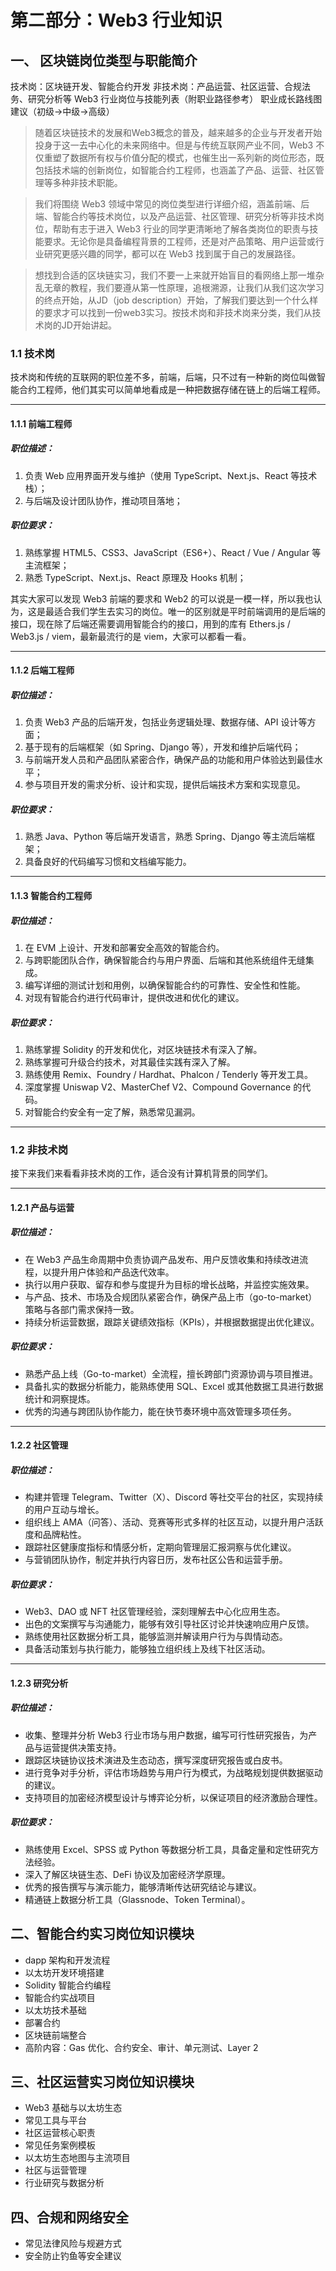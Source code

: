 # 第二部分：Web3 行业知识

## 一、 区块链岗位类型与职能简介

技术岗：区块链开发、智能合约开发
非技术岗：产品运营、社区运营、合规法务、研究分析等
Web3 行业岗位与技能列表（附职业路径参考）
职业成长路线图建议（初级→中级→高级）

> 随着区块链技术的发展和Web3概念的普及，越来越多的企业与开发者开始投身于这一去中心化的未来网络中。但是与传统互联网产业不同，Web3 不仅重塑了数据所有权与价值分配的模式，也催生出一系列新的岗位形态，既包括技术端的创新岗位，如智能合约工程师，也涵盖了产品、运营、社区管理等多种非技术职能。

> 我们将围绕 Web3 领域中常见的岗位类型进行详细介绍，涵盖前端、后端、智能合约等技术岗位，以及产品运营、社区管理、研究分析等非技术岗位，帮助有志于进入 Web3 行业的同学更清晰地了解各类岗位的职责与技能要求。无论你是具备编程背景的工程师，还是对产品策略、用户运营或行业研究更感兴趣的同学，都可以在 Web3 找到属于自己的发展路径。

> 想找到合适的区块链实习，我们不要一上来就开始盲目的看网络上那一堆杂乱无章的教程，我们要遵从第一性原理，追根溯源，让我们从我们这次学习的终点开始，从JD（job description）开始，了解我们要达到一个什么样的要求才可以找到一份web3实习。按技术岗和非技术岗来分类，我们从技术岗的JD开始讲起。

### 1.1 技术岗

技术岗和传统的互联网的职位差不多，前端，后端，只不过有一种新的岗位叫做智能合约工程师，他们其实可以简单地看成是一种把数据存储在链上的后端工程师。

---

#### 1.1.1 前端工程师

##### 职位描述：

1. 负责 Web 应用界面开发与维护（使用 TypeScript、Next.js、React 等技术栈）；
2. 与后端及设计团队协作，推动项目落地；

##### 职位要求：

1. 熟练掌握 HTML5、CSS3、JavaScript（ES6+）、React / Vue / Angular 等主流框架；
2. 熟悉 TypeScript、Next.js、React 原理及 Hooks 机制；

其实大家可以发现 Web3 前端的要求和 Web2 的可以说是一模一样，所以我也认为，这是最适合我们学生去实习的岗位。唯一的区别就是平时前端调用的是后端的接口，现在除了后端还需要调用智能合约的接口，用到的库有 Ethers.js / Web3.js / viem，最新最流行的是 viem，大家可以都看一看。

---

#### 1.1.2 后端工程师

##### 职位描述：

1. 负责 Web3 产品的后端开发，包括业务逻辑处理、数据存储、API 设计等方面；
2. 基于现有的后端框架（如 Spring、Django 等），开发和维护后端代码；
3. 与前端开发人员和产品团队紧密合作，确保产品的功能和用户体验达到最佳水平；
4. 参与项目开发的需求分析、设计和实现，提供后端技术方案和实现意见。

##### 职位要求：

1. 熟悉 Java、Python 等后端开发语言，熟悉 Spring、Django 等主流后端框架；
2. 具备良好的代码编写习惯和文档编写能力。

---

#### 1.1.3 智能合约工程师

##### 职位描述：

1. 在 EVM 上设计、开发和部署安全高效的智能合约。
2. 与跨职能团队合作，确保智能合约与用户界面、后端和其他系统组件无缝集成。
3. 编写详细的测试计划和用例，以确保智能合约的可靠性、安全性和性能。
4. 对现有智能合约进行代码审计，提供改进和优化的建议。

##### 职位要求：

1. 熟练掌握 Solidity 的开发和优化，对区块链技术有深入了解。
2. 熟练掌握可升级合约技术，对其最佳实践有深入了解。
3. 熟练使用 Remix、Foundry / Hardhat、Phalcon / Tenderly 等开发工具。
4. 深度掌握 Uniswap V2、MasterChef V2、Compound Governance 的代码。
5. 对智能合约安全有一定了解，熟悉常见漏洞。

---

### 1.2 非技术岗

接下来我们来看看非技术岗的工作，适合没有计算机背景的同学们。

---

#### 1.2.1 产品与运营

##### 职位描述：

- 在 Web3 产品生命周期中负责协调产品发布、用户反馈收集和持续改进流程，以提升用户体验和产品迭代效率。
- 执行以用户获取、留存和参与度提升为目标的增长战略，并监控实施效果。
- 与产品、技术、市场及合规团队紧密合作，确保产品上市（go-to-market）策略与各部门需求保持一致。
- 持续分析运营数据，跟踪关键绩效指标（KPIs），并根据数据提出优化建议。

##### 职位要求：

- 熟悉产品上线（Go-to-market）全流程，擅长跨部门资源协调与项目推进。
- 具备扎实的数据分析能力，能熟练使用 SQL、Excel 或其他数据工具进行数据统计和洞察提炼。
- 优秀的沟通与跨团队协作能力，能在快节奏环境中高效管理多项任务。

---

#### 1.2.2 社区管理

##### 职位描述：

- 构建并管理 Telegram、Twitter（X）、Discord 等社交平台的社区，实现持续的用户互动与增长。
- 组织线上 AMA（问答）、活动、竞赛等形式多样的社区互动，以提升用户活跃度和品牌粘性。
- 跟踪社区健康度指标和情感分析，定期向管理层汇报洞察与优化建议。
- 与营销团队协作，制定并执行内容日历，发布社区公告和运营手册。

##### 职位要求：

- Web3、DAO 或 NFT 社区管理经验，深刻理解去中心化应用生态。
- 出色的文案撰写与沟通能力，能够有效引导社区讨论并快速响应用户反馈。
- 熟练使用社区数据分析工具，能够监测并解读用户行为与舆情动态。
- 具备活动策划与执行能力，能够独立组织线上及线下社区活动。

---

#### 1.2.3 研究分析

##### 职位描述：

- 收集、整理并分析 Web3 行业市场与用户数据，编写可行性研究报告，为产品与运营提供决策支持。
- 跟踪区块链协议技术演进及生态动态，撰写深度研究报告或白皮书。
- 进行竞争对手分析，评估市场趋势与用户行为模式，为战略规划提供数据驱动的建议。
- 支持项目的加密经济模型设计与博弈论分析，以保证项目的经济激励合理性。

##### 职位要求：

- 熟练使用 Excel、SPSS 或 Python 等数据分析工具，具备定量和定性研究方法经验。
- 深入了解区块链生态、DeFi 协议及加密经济学原理。
- 优秀的报告撰写与演示能力，能够清晰传达研究结论与建议。
- 精通链上数据分析工具（Glassnode、Token Terminal）。

## 二、智能合约实习岗位知识模块
- dapp 架构和开发流程
- 以太坊开发环境搭建
- Solidity 智能合约编程
- 智能合约实战项目
- 以太坊技术基础
- 部署合约
- 区块链前端整合
- 高阶内容：Gas 优化、合约安全、审计、单元测试、Layer 2

## 三、社区运营实习岗位知识模块
- Web3 基础与以太坊生态
- 常见工具与平台
- 社区运营核心职责
- 常见任务案例模板
- 以太坊生态地图与主流项目
- 社区与运营管理
- 行业研究与数据分析

## 四、合规和网络安全
- 常见法律风险与规避方式
- 安全防止钓鱼等安全建议 